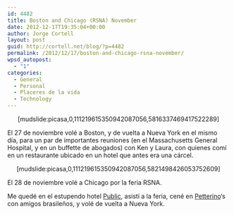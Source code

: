 ```yaml
---
id: 4482
title: Boston and Chicago (RSNA) November
date: 2012-12-17T19:35:04+00:00
author: Jorge Cortell
layout: post
guid: http://cortell.net/blog/?p=4482
permalink: /2012/12/17/boston-and-chicago-rsna-november/
wpsd_autopost:
  - "1"
categories:
  - General
  - Personal
  - Placeres de la vida
  - Technology
---
```

<p style="text-align: center">
  [mudslide:picasa,0,111219615350942087056,5816337469417522289]
</p>

El 27 de noviembre volé a Boston, y de vuelta a Nueva York en el mismo día, para un par de importantes reuniones (en el Massachusetts General Hospital, y en un buffette de abogados) con Ken y Laura, con quienes comí en un restaurante ubicado en un hotel que antes era una cárcel.

<p style="text-align: center">
  [mudslide:picasa,0,111219615350942087056,5821498426053752609]
</p>

El 28 de noviembre volé a Chicago por la feria RSNA.

<p title="http://www.publichotels.com/chicago/home/">
  Me quedé en el estupendo hotel <a title="http://www.publichotels.com/chicago/home/" href="http://www.publichotels.com/chicago/home/" target="_blank">Public</a>, asistí a la feria, cené en <a title="http://www.petterinos.com/" href="http://www.petterinos.com/" target="_blank">Petterino</a>‘s con amigos brasileños, y volé de vuelta a Nueva York.
</p>